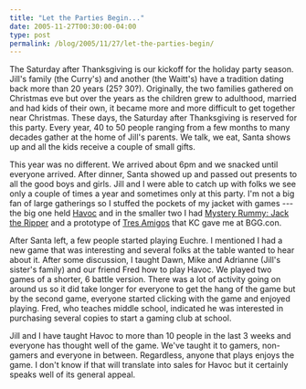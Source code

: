 ```yaml
---
title: "Let the Parties Begin..."
date: 2005-11-27T00:30:00-04:00
type: post
permalink: /blog/2005/11/27/let-the-parties-begin/
---
```

The Saturday after Thanksgiving is our kickoff for the holiday party season. Jill's family (the Curry's) and another (the Waitt's) have a tradition dating back more than 20 years (25? 30?). Originally, the two families gathered on Christmas eve but over the years as the children grew to adulthood, married and had kids of their own, it became more and more difficult to get together near Christmas. These days, the Saturday after Thanksgiving is reserved for this party. Every year, 40 to 50 people ranging from a few months to many decades gather at the home of Jill's parents. We talk, we eat, Santa shows up and all the kids receive a couple of small gifts. 

This year was no different. We arrived about 6pm and we snacked until everyone arrived. After dinner, Santa showed up and passed out presents to all the good boys and girls. Jill and I were able to catch up with folks we see only a couple of times a year and sometimes only at this party. I'm not a big fan of large gatherings so I stuffed the pockets of my jacket with games --- the big one held [Havoc](https://www.boardgamegeek.com/game/19363) and in the smaller two I had [Mystery Rummy: Jack the Ripper](https://www.boardgamegeek.com/game/106) and a prototype of [Tres Amigos](https://www.sunrivergames.com/site_pages/display_page_by_name?title=Tres%20Amigos) that KC gave me at BGG.con.

After Santa left, a few people started playing Euchre. I mentioned I had a new game that was interesting and several folks at the table wanted to hear about it. After some discussion, I taught Dawn, Mike and Adrianne (Jill's sister's family) and our friend Fred how to play Havoc. We played two games of a shorter, 6 battle version. There was a lot of activity going on around us so it did take longer for everyone to get the hang of the game but by the second game, everyone started clicking with the game and enjoyed playing. Fred, who teaches middle school, indicated he was interested in purchasing several copies to start a gaming club at school.

Jill and I have taught Havoc to more than 10 people in the last 3 weeks and everyone has thought well of the game. We've taught it to gamers, non-gamers and everyone in between. Regardless, anyone that plays enjoys the game. I don't know if that will translate into sales for Havoc but it certainly speaks well of its general appeal.